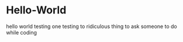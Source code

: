 # Hello-World
hello world
testing one testing to ridiculous thing to ask someone to do while coding

